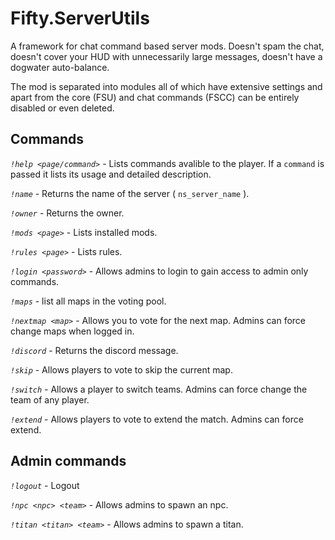 # Fifty.ServerUtils
A framework for chat command based server mods. Doesn't spam the chat, doesn't cover your HUD with unnecessarily large messages, doesn't have a dogwater auto-balance.

The mod is separated into modules all of which have extensive settings and apart from the core (FSU) and chat commands (FSCC) can be entirely disabled or even deleted.

## Commands
*`!help <page/command>`* - Lists commands avalible to the player. If a `command` is passed it lists its usage and detailed description.

*`!name`* - Returns the name of the server ( `ns_server_name` ).

*`!owner`* - Returns the owner.

*`!mods <page>`* - Lists installed mods.

*`!rules <page>`* - Lists rules.

*`!login <password>`* - Allows admins to login to gain access to admin only commands.

*`!maps`* - list all maps in the voting pool.

*`!nextmap <map>`* - Allows you to vote for the next map. Admins can force change maps when logged in.

*`!discord`* - Returns the discord message.

*`!skip`* - Allows players to vote to skip the current map.

*`!switch`* - Allows a player to switch teams. Admins can force change the team of any player.

*`!extend`* - Allows players to vote to extend the match. Admins can force extend.

## Admin commands
*`!logout`* - Logout

*`!npc <npc> <team>`* - Allows admins to spawn an npc.

*`!titan <titan> <team>`* - Allows admins to spawn a titan.
